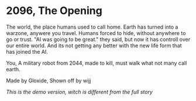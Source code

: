 # 2096, The Opening

The world, the place humans used to call home.
Earth has turned into a warzone, anywere you travel.
Humans forced to hide, without anywhere to go or trust.
"AI was going to be great." they said, but now it has controll over our entire world.
And its not getting any better with the new life form that has joined the AI.

You,
  A military robot from 2044, made to kill, must walk what not many call earth.



Made by Gloxide,
    Shown off by wijj
    

*This is the demo version, witch is different from the full story*
